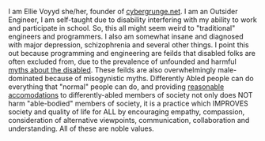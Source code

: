 I am Ellie Voyyd she/her, founder of [cybergrunge.net](https://cybergrunge.net). I am an Outsider Engineer, I am self-taught due to disability interfering with my ability to work and participate in school. So, this all might seem weird to "traditional" engineers and programmers. I also am somewhat insane and diagnosed with major depression, schizophrenia and several other things. I point this out because programming and engineering are feilds that disabled folks are often excluded from, due to the prevalence of unfounded and harmful [myths about the disabled](https://www.in.gov/spd/files/Myth.pdf). These feilds are also overwhelmingly male-dominated because of misogynistic myths. Differently Abled people can do everything that "normal" people can do, and providing [reasonable accomodations](https://en.wikipedia.org/wiki/Accessibility)  to differently-abled members of society not only does NOT harm "able-bodied" members of society, it is a practice which IMPROVES society and quality of life for ALL by encouraging empathy, compassion, consideration of alternative viewpoints, communication, collaboration and understanding. All of these are noble values.

